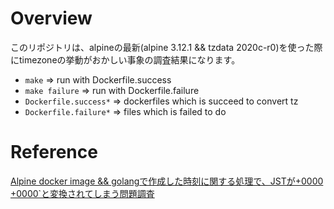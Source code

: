 # Overview

このリポジトリは、alpineの最新(alpine 3.12.1 && tzdata 2020c-r0)を使った際にtimezoneの挙動がおかしい事象の調査結果になります。

- `make` => run with Dockerfile.success
- `make failure` => run with Dockerfile.failure
- `Dockerfile.success*` => dockerfiles which is succeed to convert tz
- `Dockerfile.failure*` => files which is failed to do

# Reference
[Alpine docker image && golangで作成した時刻に関する処理で、JSTが+0000 +0000`と変換されてしまう問題調査](https://qiita.com/developer-kikikaikai/items/2ad14a5c384e58ddac2f)
